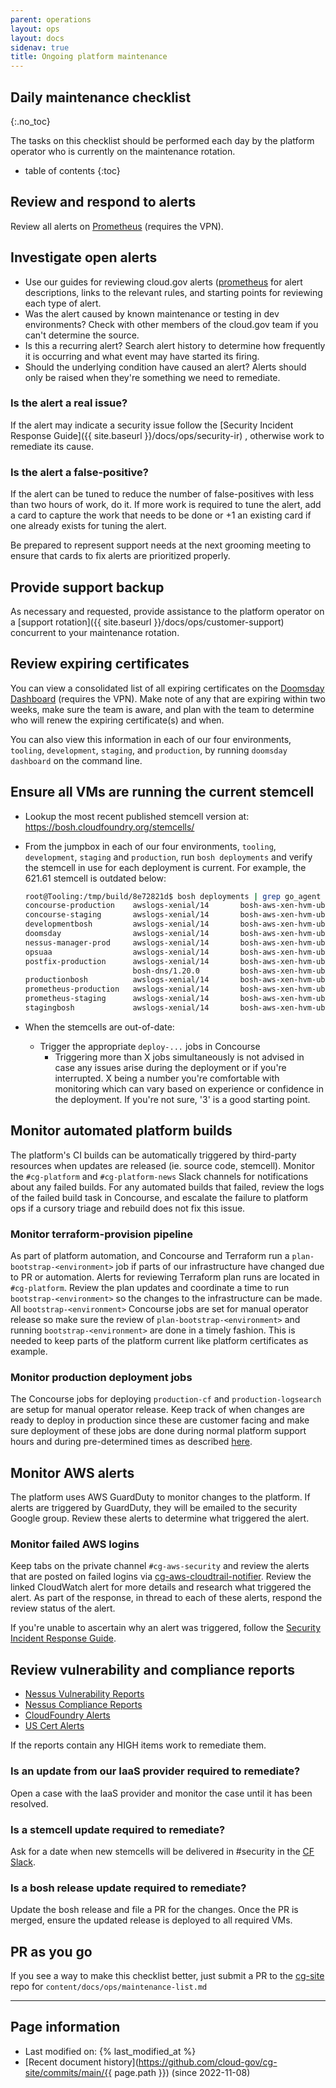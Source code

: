 ```yaml
---
parent: operations
layout: ops
layout: docs
sidenav: true
title: Ongoing platform maintenance
---
```




## Daily maintenance checklist
{:.no_toc}

The tasks on this checklist should be performed each day by the platform operator who is currently on the maintenance rotation.

- table of contents
{:toc}

## Review and respond to alerts

Review all alerts on [Prometheus](https://prometheus.fr.cloud.gov/alerts) (requires the VPN).

## Investigate open alerts

- Use our guides for reviewing cloud.gov alerts ([prometheus](https://github.com/cloud-gov/cg-deploy-prometheus/tree/master/bosh) for alert descriptions, links to the relevant rules, and starting points for reviewing each type of alert.
- Was the alert caused by known maintenance or testing in dev environments? Check with other members of the cloud.gov team if you can't determine the source.
- Is this a recurring alert? Search alert history to determine how frequently it is occurring and what event may have started its firing.
- Should the underlying condition have caused an alert? Alerts should only be raised when they're something we need to remediate.

### Is the alert a real issue?

If the alert may indicate a security issue follow the
[Security Incident Response Guide]({{ site.baseurl }}/docs/ops/security-ir)
, otherwise work to remediate its cause.

### Is the alert a false-positive?

If the alert can be tuned to reduce the number of false-positives with less than
two hours of work, do it.  If more work is required to tune the alert, add a card
to capture the work that needs to be done or +1 an existing card if one already
exists for tuning the alert.

Be prepared to represent support needs at the next grooming meeting to ensure
that cards to fix alerts are prioritized properly.

## Provide support backup

As necessary and requested, provide assistance to the platform operator on a [support rotation]({{ site.baseurl }}/docs/ops/customer-support) concurrent to your maintenance rotation.

## Review expiring certificates

You can view a consolidated list of all expiring certificates on the [Doomsday Dashboard](https://doomsday.fr.cloud.gov/) (requires the VPN). Make note of any that are expiring within two weeks, make sure the team is aware, and plan with the team to
determine who will renew the expiring certificate(s) and when.

You can also view this information in each of our four environments, `tooling`, `development`, `staging`, and `production`, by running `doomsday dashboard` on the command line.

## Ensure all VMs are running the current stemcell

- Lookup the most recent published stemcell version at: <https://bosh.cloudfoundry.org/stemcells/>

- From the jumpbox in each of our four environments, `tooling`, `development`,
  `staging` and `production`, run `bosh deployments` and verify the stemcell in
  use for each deployment is current. For example, the 621.61 stemcell is
  outdated below:

  ```sh
  root@Tooling:/tmp/build/8e72821d$ bosh deployments | grep go_agent
  concourse-production    awslogs-xenial/14       bosh-aws-xen-hvm-ubuntu-xenial-go_agent/621.64  -
  concourse-staging       awslogs-xenial/14       bosh-aws-xen-hvm-ubuntu-xenial-go_agent/621.64  -
  developmentbosh         awslogs-xenial/14       bosh-aws-xen-hvm-ubuntu-xenial-go_agent/621.64  -
  doomsday                awslogs-xenial/14       bosh-aws-xen-hvm-ubuntu-xenial-go_agent/621.64  -
  nessus-manager-prod     awslogs-xenial/14       bosh-aws-xen-hvm-ubuntu-xenial-go_agent/621.64  -
  opsuaa                  awslogs-xenial/14       bosh-aws-xen-hvm-ubuntu-xenial-go_agent/621.64  -
  postfix-production      awslogs-xenial/14       bosh-aws-xen-hvm-ubuntu-xenial-go_agent/621.61  -
                          bosh-dns/1.20.0         bosh-aws-xen-hvm-ubuntu-xenial-go_agent/621.64
  productionbosh          awslogs-xenial/14       bosh-aws-xen-hvm-ubuntu-xenial-go_agent/621.64  -
  prometheus-production   awslogs-xenial/14       bosh-aws-xen-hvm-ubuntu-xenial-go_agent/621.64  -
  prometheus-staging      awslogs-xenial/14       bosh-aws-xen-hvm-ubuntu-xenial-go_agent/621.64  -
  stagingbosh             awslogs-xenial/14       bosh-aws-xen-hvm-ubuntu-xenial-go_agent/621.64  -
  ```

- When the stemcells are out-of-date:
  - Trigger the appropriate `deploy-...` jobs in Concourse
    - Triggering more than X jobs simultaneously is not advised in case any
      issues arise during the deployment or if you're interrupted. X being a
      number you're comfortable with monitoring which can vary based on
      experience or confidence in the deployment.  If you're not sure, '3' is a
      good starting point.

## Monitor automated platform builds

The platform's CI builds can be automatically triggered by third-party resources when updates are released (ie. source code, stemcell). Monitor the `#cg-platform` and `#cg-platform-news` Slack channels for notifications about any failed builds. For any automated builds that failed, review the logs of the failed build task in Concourse, and escalate the failure to platform ops if a cursory triage and rebuild does not fix this issue.

### Monitor terraform-provision pipeline

As part of platform automation, and Concourse and Terraform run a `plan-bootstrap-<environment>` job if parts of our infrastructure have changed due to PR or automation. Alerts for reviewing Terraform plan runs are located in `#cg-platform`.  Review the plan updates and coordinate a time to run `bootstrap-<environment>` so the changes to the infrastructure can be made. All `bootstrap-<environment>` Concourse jobs are set for manual operator release so make sure the review of `plan-bootstrap-<environment>` and running `bootstrap-<environment>` are done in a timely fashion.  This is needed to keep parts of the platform current like platform certificates as example.

### Monitor production deployment jobs

The Concourse jobs for deploying `production-cf` and `production-logsearch` are setup for manual operator release.  Keep track of when changes are ready to deploy in production since these are customer facing and make sure deployment of these jobs are done during normal platform support hours and during pre-determined times as described [here](https://cloud.gov/docs/overview/customer-service-objectives/).

## Monitor AWS alerts

The platform uses AWS GuardDuty to monitor changes to the platform.  If alerts are triggered by GuardDuty, they will be emailed to the security Google group.  Review these alerts to determine what triggered the alert.

### Monitor failed AWS logins

Keep tabs on the private channel `#cg-aws-security` and review the alerts that are posted on failed logins via [cg-aws-cloudtrail-notifier](https://github.com/cloud-gov/cg-aws-cloudtrail-notifier).  Review the linked CloudWatch alert for more details and research what triggered the alert.  As part of the response, in thread to each of these alerts, respond the review status of the alert.

If you're unable to ascertain why an alert was triggered, follow the
[Security Incident Response Guide]({{site.baseurl}}/docs/ops/security-ir).

## Review vulnerability and compliance reports

- [Nessus Vulnerability Reports](https://nessus.fr.cloud.gov/)
- [Nessus Compliance Reports](https://nessus.fr.cloud.gov/)
- [CloudFoundry Alerts](https://www.cloudfoundry.org/category/security/)
- [US Cert Alerts](https://www.cisa.gov/news-events/cybersecurity-advisories)

If the reports contain any HIGH items work to remediate them.

### Is an update from our IaaS provider required to remediate?

Open a case with the IaaS provider and monitor the case until it has been
resolved.

### Is a stemcell update required to remediate?

Ask for a date when new stemcells will be delivered in #security in the
[CF Slack](https://cloudfoundry.slack.com/).

### Is a bosh release update required to remediate?

Update the bosh release and file a PR for the changes.  Once the PR is merged,
ensure the updated release is deployed to all required VMs.

## PR as you go

If you see a way to make this checklist better, just submit a PR to the
[cg-site](https://github.com/cloud-gov/cg-site) repo for `content/docs/ops/maintenance-list.md`

---

## Page information

* Last modified on: {% last_modified_at %}
* [Recent document history](https://github.com/cloud-gov/cg-site/commits/main/{{ page.path }}) (since 2022-11-08)
